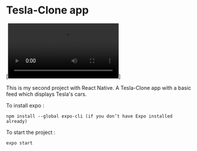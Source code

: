 # Tesla-Clone app



[![Watch the video](https://user-images.githubusercontent.com/60575576/151387165-7a1c245f-0e26-4488-8275-5f306d7b747c.mp4)]



This is my second project with React Native. 
A Tesla-Clone app with a basic feed which displays Tesla's cars.

To install expo :
```
npm install --global expo-cli (if you don’t have Expo installed already)
``` 
To start the project :
```
expo start
```
